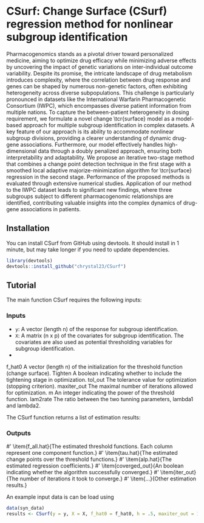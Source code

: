 # CSurf: Change Surface (CSurf) regression method for nonlinear subgroup identification

Pharmacogenomics stands as a pivotal driver toward personalized medicine, aiming to optimize drug efficacy while minimizing adverse effects by uncovering the impact of genetic variations on inter-individual outcome variability. Despite its promise, the intricate landscape of drug metabolism introduces complexity, where the correlation between drug response and genes can be shaped by numerous non-genetic factors, often exhibiting heterogeneity across diverse subpopulations. This challenge is particularly pronounced in datasets like the International Warfarin Pharmacogenetic Consortium (IWPC), which encompasses diverse patient information from multiple nations. To capture the between-patient heterogeneity in dosing requirement, we formulate a novel change \tcr{surface} model as a model-based approach for multiple subgroup identification in complex datasets. A key feature of our approach is its ability to accommodate nonlinear subgroup divisions, providing a clearer understanding of dynamic drug-gene associations. Furthermore, our model effectively handles high-dimensional data through a doubly penalized approach, ensuring both interpretability and adaptability. We propose an iterative two-stage method that combines a change point detection technique in the first stage with a smoothed local adaptive majorize-minimization algorithm for \tcr{surface} regression in the second stage. Performance of the proposed methods is evaluated through extensive numerical studies. Application of our method to the IWPC dataset leads to significant new findings, where three subgroups subject to different pharmacogenomic relationships are identified, contributing valuable insights into the complex dynamics of drug-gene associations in patients.

## Installation
You can install CSurf from GitHub using devtools. It should install in 1 minute, but may take longer if you need to update dependencies.  

``` r
library(devtools)
devtools::install_github("chrystal23/CSurf")
```

## Tutorial

The main function CSurf requires the following inputs:

### Inputs

- `y`: A vector (length n) of the response for subgroup identification.
- `X`: A matrix (n x p) of the covariates for subgroup identification. The covariates are also used as potential thresholding variables for subgroup identification.
- 
 f_hat0 A vector (length n) of the initialization for the threshold function (change surface).
 Tighten A boolean indicating whether to include the tightening stage in optimization.
tol_out The tolerance value for optimization (stopping criterion).
maxiter_out The maximal number of iterations allowed for optimization.
m An integer indicating the power of the threshold function.
lam2rate The ratio between the two tunning parameters, lambda1 and lambda2.

The CSurf function returns a list of estimation results: 

 ### Outputs

#' \item{f_all.hat}{The estimated threshold functions. Each column represent one component function.}
#' \item{tau.hat}{The estimated change points over the threshold functions.}
#' \item{alp.hat}{The estimated regression coefficients.}
#' \item{coverged_out}{An boolean indicating whether the algorithm successfully converged.}
#' \item{iter_out}{The number of iterations it took to converge.}
#' \item{...}{Other estimation results.}

An example input data is can be load using
```r
data(syn_data)
results <- CSurf(y = y, X = X, f_hat0 = f_hat0, h = .5, maxiter_out = 10, tol_out = 0.01)
```
 

